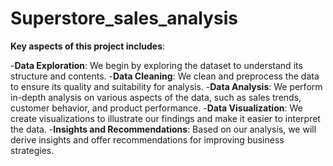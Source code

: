 # Superstore_sales_analysis

**Key aspects of this project includes**:

-**Data Exploration**: We begin by exploring the dataset to understand its structure and contents.
-**Data Cleaning**: We clean and preprocess the data to ensure its quality and suitability for analysis.
-**Data Analysis**: We perform in-depth analysis on various aspects of the data, such as sales trends, customer behavior, and product performance.
-**Data Visualization**: We create visualizations to illustrate our findings and make it easier to interpret the data.
-**Insights and Recommendations**: Based on our analysis, we will derive insights and offer recommendations for improving business strategies.
